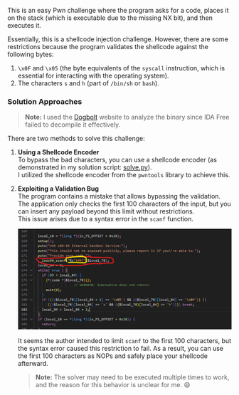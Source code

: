 This is an easy Pwn challenge where the program asks for a code, places it on the stack (which is executable due to the missing NX bit), and then executes it.

Essentially, this is a shellcode injection challenge. However, there are some restrictions because the program validates the shellcode against the following bytes:

1. `\x0F` and `\x05` (the byte equivalents of the `syscall` instruction, which is essential for interacting with the operating system).
2. The characters `s` and `h` (part of `/bin/sh` or `bash`).

### Solution Approaches

> **Note:** I used the [Dogbolt](https://dogbolt.org/) website to analyze the binary since IDA Free failed to decompile it effectively.

There are two methods to solve this challenge:

1. **Using a Shellcode Encoder**  
    To bypass the bad characters, you can use a shellcode encoder (as demonstrated in my solution script: [solve.py](./solve.py)).  
    I utilized the shellcode encoder from the `pwntools` library to achieve this.

2. **Exploiting a Validation Bug**  
    The program contains a mistake that allows bypassing the validation. The application only checks the first 100 characters of the input, but you can insert any payload beyond this limit without restrictions.  
    This issue arises due to a syntax error in the `scanf` function.  

    ![Validation Bug](image.png)

    It seems the author intended to limit `scanf` to the first 100 characters, but the syntax error caused this restriction to fail. As a result, you can use the first 100 characters as NOPs and safely place your shellcode afterward.

    > **Note:** The solver may need to be executed multiple times to work, and the reason for this behavior is unclear for me. 😄